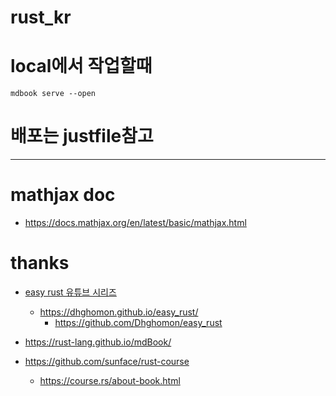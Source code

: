 # rust_kr

# local에서 작업할때

```
mdbook serve --open 
```

# 배포는 justfile참고

<hr />

# mathjax doc

- https://docs.mathjax.org/en/latest/basic/mathjax.html

# thanks
- [easy rust 유튜브 시리즈](https://youtube.com/playlist?list=PLfllocyHVgsSJf1zO6k6o3SX2mbZjAqYE&si=FqG1Ajd3myvXltd7)
  - https://dhghomon.github.io/easy_rust/
    - https://github.com/Dhghomon/easy_rust
- https://rust-lang.github.io/mdBook/

- https://github.com/sunface/rust-course
  - https://course.rs/about-book.html

